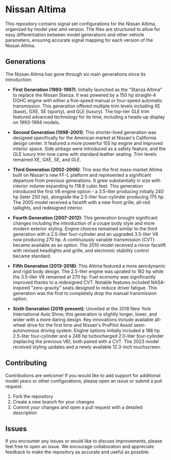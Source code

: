 # Nissan Altima

This repository contains signal set configurations for the Nissan Altima, organized by model year and version. The files are structured to allow for easy differentiation between model generations and other vehicle parameters, ensuring accurate signal mapping for each version of the Nissan Altima.

## Generations

The Nissan Altima has gone through six main generations since its introduction:

- **First Generation (1993-1997)**: Initially launched as the "Stanza Altima" to replace the Nissan Stanza. It was powered by a 150 hp straight-4 DOHC engine with either a five-speed manual or four-speed automatic transmission. This generation offered multiple trim levels including XE (base), GXE, SE (sporty), and GLE (luxury). The top-tier GLE trim featured advanced technology for its time, including a heads-up display on 1993-1994 models.

- **Second Generation (1998-2001)**: This shorter-lived generation was designed specifically for the American market at Nissan's California design center. It featured a more powerful 155 hp engine and improved interior space. Side airbags were introduced as a safety feature, and the GLE luxury trim now came with standard leather seating. Trim levels remained XE, GXE, SE, and GLE.

- **Third Generation (2002-2006)**: This was the first mass-market Altima built on Nissan's new FF-L platform and represented a significant departure from previous generations. It grew substantially in size with interior volume expanding to 118.8 cubic feet. This generation introduced the first V6 engine option - a 3.5-liter producing initially 240 hp (later 250 hp), alongside the 2.5-liter four-cylinder producing 175 hp. The 2005 model received a facelift with a new front grille, all-red taillights, and redesigned interior.

- **Fourth Generation (2007-2012)**: This generation brought significant changes including the introduction of a coupe body style and more modern exterior styling. Engine choices remained similar to the third generation with a 2.5-liter four-cylinder and an upgraded 3.5-liter V6 now producing 270 hp. A continuously variable transmission (CVT) became available as an option. The 2010 model received a minor facelift with revised headlights and grille, and electronic stability control became standard.

- **Fifth Generation (2013-2018)**: This Altima featured a more aerodynamic and rigid body design. The 2.5-liter engine was uprated to 182 hp while the 3.5-liter V6 remained at 270 hp. Fuel economy was significantly improved thanks to a redesigned CVT. Notable features included NASA-inspired "zero-gravity" seats designed to reduce driver fatigue. This generation was the first to completely drop the manual transmission option.

- **Sixth Generation (2019-present)**: Unveiled at the 2018 New York International Auto Show, this generation is slightly longer, lower, and wider with a more daring design. Key innovations include available all-wheel drive for the first time and Nissan's ProPilot Assist semi-autonomous driving system. Engine options initially included a 188 hp 2.5-liter four-cylinder and a 248 hp turbocharged 2.0-liter four-cylinder (replacing the previous V6), both paired with a CVT. The 2023 model received styling updates and a newly available 12.3-inch touchscreen.

## Contributing

Contributions are welcome! If you would like to add support for additional model years or other configurations, please open an issue or submit a pull request.

1. Fork the repository
2. Create a new branch for your changes
3. Commit your changes and open a pull request with a detailed description

## Issues

If you encounter any issues or would like to discuss improvements, please feel free to open an issue. We encourage collaboration and appreciate feedback to make the repository as accurate and useful as possible.
